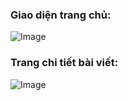 ### Giao diện trang chủ:
![Image](https://github.com/user-attachments/assets/1050d23c-b6bb-43e6-a999-1ce2a6559d38)
### Trang chi tiết bài viết:
![Image](https://github.com/user-attachments/assets/57e51447-179f-4c4c-ba13-11f8c012e457)